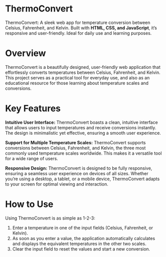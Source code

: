 # **ThermoConvert**
ThermoConvert: A sleek web app for temperature conversion between Celsius, Fahrenheit, and Kelvin. Built with **HTML, CSS, and JavaScript**, it’s responsive and user-friendly. Ideal for daily use and learning purposes.


# **Overview**
ThermoConvert is a beautifully designed, user-friendly web application that effortlessly converts temperatures between Celsius, Fahrenheit, and Kelvin. This project serves as a practical tool for everyday use, and also as an educational resource for those learning about temperature scales and conversions.

# **Key Features**

**Intuitive User Interface:** ThermoConvert boasts a clean, intuitive interface that allows users to input temperatures and receive conversions instantly. The design is minimalistic yet effective, ensuring a smooth user experience.

**Support for Multiple Temperature Scales:** ThermoConvert supports conversions between Celsius, Fahrenheit, and Kelvin, the three most commonly used temperature scales worldwide. This makes it a versatile tool for a wide range of users.

**Responsive Design:** ThermoConvert is designed to be fully responsive, ensuring a seamless user experience on devices of all sizes. Whether you’re using a desktop, a tablet, or a mobile device, ThermoConvert adapts to your screen for optimal viewing and interaction.


# **How to Use**

Using ThermoConvert is as simple as 1-2-3:

1. Enter a temperature in one of the input fields (Celsius, Fahrenheit, or Kelvin).
2. As soon as you enter a value, the application automatically calculates and displays the equivalent temperatures in the other two scales.
3. Clear the input field to reset the values and start a new conversion.
